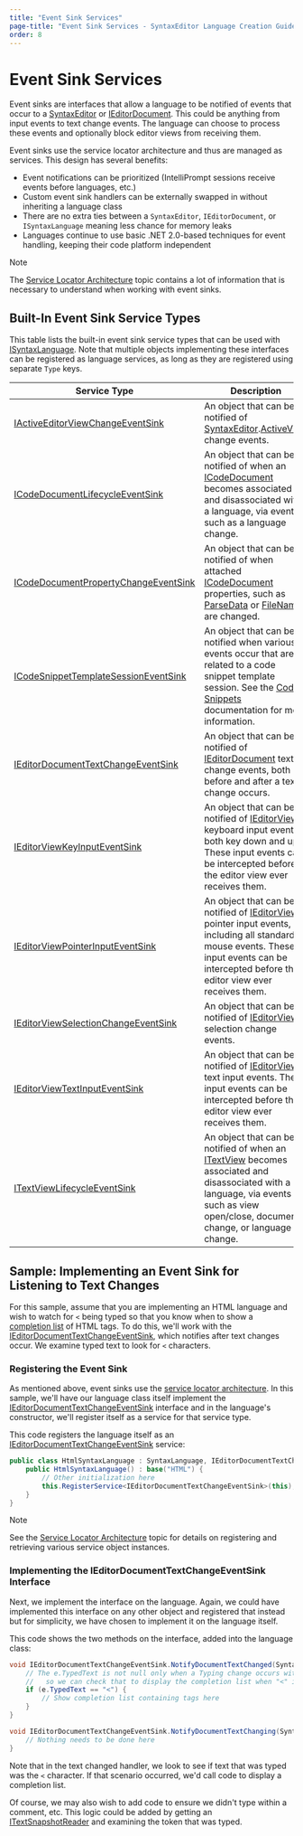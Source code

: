 ```yaml
---
title: "Event Sink Services"
page-title: "Event Sink Services - SyntaxEditor Language Creation Guide"
order: 8
---
```

# Event Sink Services

Event sinks are interfaces that allow a language to be notified of events that occur to a [SyntaxEditor](xref:@ActiproUIRoot.Controls.SyntaxEditor.SyntaxEditor) or [IEditorDocument](xref:ActiproSoftware.Text.IEditorDocument).  This could be anything from input events to text change events.  The language can choose to process these events and optionally block editor views from receiving them.

Event sinks use the service locator architecture and thus are managed as services.  This design has several benefits:

- Event notifications can be prioritized (IntelliPrompt sessions receive events before languages, etc.)
- Custom event sink handlers can be externally swapped in without inheriting a language class
- There are no extra ties between a `SyntaxEditor`, `IEditorDocument`, or `ISyntaxLanguage` meaning less chance for memory leaks
- Languages continue to use basic .NET 2.0-based techniques for event handling, keeping their code platform independent

> [!NOTE]
> The [Service Locator Architecture](service-locator-architecture.md) topic contains a lot of information that is necessary to understand when working with event sinks.

## Built-In Event Sink Service Types

This table lists the built-in event sink service types that can be used with [ISyntaxLanguage](xref:ActiproSoftware.Text.ISyntaxLanguage).  Note that multiple objects implementing these interfaces can be registered as language services, as long as they are registered using separate `Type` keys.

| Service Type | Description |
|-----|-----|
| [IActiveEditorViewChangeEventSink](xref:@ActiproUIRoot.Controls.SyntaxEditor.IActiveEditorViewChangeEventSink) | An object that can be notified of [SyntaxEditor](xref:@ActiproUIRoot.Controls.SyntaxEditor.SyntaxEditor).[ActiveView](xref:@ActiproUIRoot.Controls.SyntaxEditor.SyntaxEditor.ActiveView) change events. |
| [ICodeDocumentLifecycleEventSink](xref:ActiproSoftware.Text.ICodeDocumentLifecycleEventSink) | An object that can be notified of when an [ICodeDocument](xref:ActiproSoftware.Text.ICodeDocument) becomes associated and disassociated with a language, via events such as a language change. |
| [ICodeDocumentPropertyChangeEventSink](xref:ActiproSoftware.Text.ICodeDocumentPropertyChangeEventSink) | An object that can be notified of when attached [ICodeDocument](xref:ActiproSoftware.Text.ICodeDocument) properties, such as [ParseData](xref:ActiproSoftware.Text.ICodeDocument.ParseData) or [FileName](xref:ActiproSoftware.Text.ITextDocument.FileName), are changed. |
| [ICodeSnippetTemplateSessionEventSink](xref:@ActiproUIRoot.Controls.SyntaxEditor.IntelliPrompt.ICodeSnippetTemplateSessionEventSink) | An object that can be notified when various events occur that are related to a code snippet template session.  See the [Code Snippets](../user-interface/intelliprompt/code-snippets.md) documentation for more information. |
| [IEditorDocumentTextChangeEventSink](xref:@ActiproUIRoot.Controls.SyntaxEditor.IEditorDocumentTextChangeEventSink) | An object that can be notified of [IEditorDocument](xref:ActiproSoftware.Text.IEditorDocument) text change events, both before and after a text change occurs. |
| [IEditorViewKeyInputEventSink](xref:@ActiproUIRoot.Controls.SyntaxEditor.IEditorViewKeyInputEventSink) | An object that can be notified of [IEditorView](xref:@ActiproUIRoot.Controls.SyntaxEditor.IEditorView) keyboard input events, both key down and up.  These input events can be intercepted before the editor view ever receives them. |
| [IEditorViewPointerInputEventSink](xref:@ActiproUIRoot.Controls.SyntaxEditor.IEditorViewPointerInputEventSink) | An object that can be notified of [IEditorView](xref:@ActiproUIRoot.Controls.SyntaxEditor.IEditorView) pointer input events, including all standard mouse events.  These input events can be intercepted before the editor view ever receives them. |
| [IEditorViewSelectionChangeEventSink](xref:@ActiproUIRoot.Controls.SyntaxEditor.IEditorViewSelectionChangeEventSink) | An object that can be notified of [IEditorView](xref:@ActiproUIRoot.Controls.SyntaxEditor.IEditorView) selection change events. |
| [IEditorViewTextInputEventSink](xref:@ActiproUIRoot.Controls.SyntaxEditor.IEditorViewTextInputEventSink) | An object that can be notified of [IEditorView](xref:@ActiproUIRoot.Controls.SyntaxEditor.IEditorView) text input events.  These input events can be intercepted before the editor view ever receives them. |
| [ITextViewLifecycleEventSink](xref:@ActiproUIRoot.Controls.SyntaxEditor.ITextViewLifecycleEventSink) | An object that can be notified of when an [ITextView](xref:@ActiproUIRoot.Controls.SyntaxEditor.ITextView) becomes associated and disassociated with a language, via events such as view open/close, document change, or language change. |

## Sample: Implementing an Event Sink for Listening to Text Changes

For this sample, assume that you are implementing an HTML language and wish to watch for `<` being typed so that you know when to show a [completion list](../user-interface/intelliprompt/completion-list.md) of HTML tags.  To do this, we'll work with the [IEditorDocumentTextChangeEventSink](xref:@ActiproUIRoot.Controls.SyntaxEditor.IEditorDocumentTextChangeEventSink), which notifies after text changes occur.  We examine typed text to look for `<` characters.

### Registering the Event Sink

As mentioned above, event sinks use the [service locator architecture](service-locator-architecture.md).  In this sample, we'll have our language class itself implement the [IEditorDocumentTextChangeEventSink](xref:@ActiproUIRoot.Controls.SyntaxEditor.IEditorDocumentTextChangeEventSink) interface and in the language's constructor, we'll register itself as a service for that service type.

This code registers the language itself as an [IEditorDocumentTextChangeEventSink](xref:@ActiproUIRoot.Controls.SyntaxEditor.IEditorDocumentTextChangeEventSink) service:

```csharp
public class HtmlSyntaxLanguage : SyntaxLanguage, IEditorDocumentTextChangeEventSink }
	public HtmlSyntaxLanguage() : base("HTML") {
		// Other initialization here
		this.RegisterService<IEditorDocumentTextChangeEventSink>(this);
	}
}
```

> [!NOTE]
> See the [Service Locator Architecture](service-locator-architecture.md) topic for details on registering and retrieving various service object instances.

### Implementing the IEditorDocumentTextChangeEventSink Interface

Next, we implement the interface on the language.  Again, we could have implemented this interface on any other object and registered that instead but for simplicity, we have chosen to implement it on the language itself.

This code shows the two methods on the interface, added into the language class:

```csharp
void IEditorDocumentTextChangeEventSink.NotifyDocumentTextChanged(SyntaxEditor editor, EditorSnapshotChangedEventArgs e) {
	// The e.TypedText is not null only when a Typing change occurs with a single operation that inserts text,
	//   so we can check that to display the completion list when "<" is typed
	if (e.TypedText == "<") {
		// Show completion list containing tags here
	}
}

void IEditorDocumentTextChangeEventSink.NotifyDocumentTextChanging(SyntaxEditor editor, EditorSnapshotChangingEventArgs e) {
	// Nothing needs to be done here
}
```

Note that in the text changed handler, we look to see if text that was typed was the `<` character.  If that scenario occurred, we'd call code to display a completion list.

Of course, we may also wish to add code to ensure we didn't type within a comment, etc.  This logic could be added by getting an [ITextSnapshotReader](xref:ActiproSoftware.Text.ITextSnapshotReader) and examining the token that was typed.

